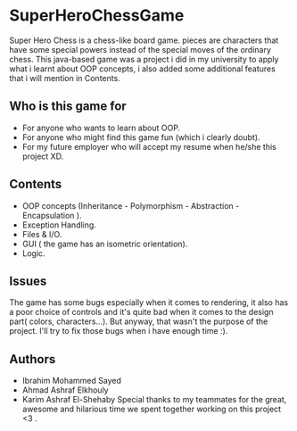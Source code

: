 # SuperHeroChessGame

Super Hero Chess is a chess-like board game. pieces are characters that have some special powers instead of the special moves of the ordinary chess.
This java-based game was a project i did in my university to apply what i learnt about OOP concepts, i also added some additional features that i will mention in Contents.

## Who is this game for 
  - For anyone who wants to learn about OOP. 
  - For anyone who might find this game fun (which i clearly doubt).
  - For my future employer who will accept my resume when he/she this project XD.
  
## Contents
  - OOP concepts (Inheritance - Polymorphism - Abstraction - Encapsulation ).
  - Exception Handling. 
  - Files & I/O.
  - GUI ( the game has an isometric orientation). 
  - Logic.
  
## Issues 
The game has some bugs especially when it comes to rendering, it also has a poor choice of controls and it's quite bad when it comes to the design part( colors, characters...). But anyway, that wasn't the purpose of the project. I'll try to fix those bugs when i have enough time :).  

## Authors
- Ibrahim Mohammed Sayed 
- Ahmad Ashraf Elkhouly
- Karim Ashraf El-Shehaby
Special thanks to my teammates for the great, awesome and hilarious time we spent together working on this project <3 .
